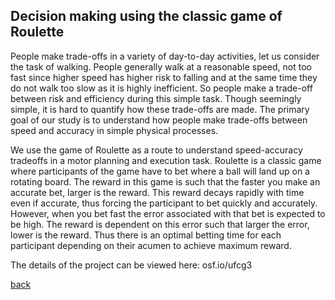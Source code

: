 ## Decision making using the classic game of Roulette


People make trade-offs in a variety of day-to-day activities, let us consider the task of walking. People generally walk at a reasonable speed, not too fast since higher speed has higher risk to falling and at the same time they do not walk too slow as it is highly inefficient. So people make a trade-off between risk and efficiency during this simple task. Though seemingly simple, it is hard to quantify how these trade-offs are made. The primary goal of our study is to understand how people make trade-offs between speed and accuracy in simple physical processes.

We use the game of Roulette as a route to understand speed-accuracy tradeoffs in a motor planning and execution task. Roulette is a classic game where participants of the game have to bet where a ball will land up on a rotating board. The reward in this game is such that the faster you make an accurate bet, larger is the reward. This reward decays rapidly with time even if accurate, thus forcing the participant to bet quickly and accurately. However, when you bet fast the error associated with that bet is expected to be high. The reward is dependent on this error such that larger the error, lower is the reward. Thus there is an optimal betting time for each participant depending on their acumen to achieve maximum reward.

The details of the project can be viewed here: osf.io/ufcg3

[back](./research)


